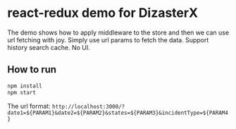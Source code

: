 # react-redux demo for DizasterX

The demo shows how to apply middleware to the store and then we can use url
fetching with joy. Simply use url params to fetch the data. Support history
search cache. No UI.

## How to run

```bash
npm install
npm start
```

The url format: 
`http://localhost:3000/?date1=${PARAM1}&date2=${PARAM2}&states=${PARAM3}&incidentType=${PARAM4}`
